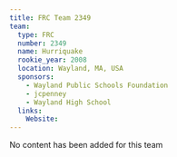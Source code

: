 ```yaml
---
title: FRC Team 2349
team:
  type: FRC
  number: 2349
  name: Hurriquake
  rookie_year: 2008
  location: Wayland, MA, USA
  sponsors:
    - Wayland Public Schools Foundation
    - jcpenney
    - Wayland High School
  links:
    Website: 
---
```

No content has been added for this team